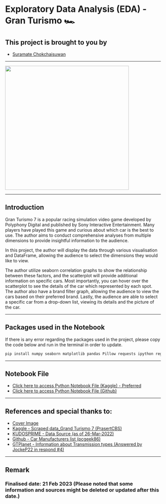 # Exploratory Data Analysis (EDA) - Gran Turismo 🏎️
## This project is brought to you by 
* [Suramate Chokchaisuwan](https://github.com/sc-matthew)
---

<img src="https://wallpaperaccess.com/full/4602804.jpg" weight="800" height="400">

---
## Introduction
Gran Turismo 7 is a popular racing simulation video game developed by Polyphony Digital and published by Sony Interactive Entertainment. Many players have played this game and curious about which car is the best to use. The author aims to conduct comprehensive analyses from multiple dimensions to provide insightful information to the audience.

In this project, the author will display the data through various visualisation and DataFrame, allowing the audience to select the dimensions they would like to view. 
    
The author utilize seaborn correlation graphs to show the relationship between these factors, and the scatterplot will provide additional information on specific cars. Most importantly, you can hover over the scatterplot to see the details of the car which represented by each spot. The author also have a brand filter graph, allowing the audience to view the cars based on their preferred brand. Lastly, the audience are able to select a specific car from a drop-down list, viewing its details and the picture of the car.

---
## Packages used in the Notebook
If there is any error regarding the packages used in the project, please copy the code below and run in the terminal in order to update.

```sh
pip install numpy seaborn matplotlib pandas Pillow requests ipython regex plotly-express
```
---
## Notebook File

* [Click here to access Python Notebook File (Kaggle) - Preferred](https://www.kaggle.com/code/suramatec/6341232926-eda-gran-turismo)
* [Click here to access Python Notebook File (Github)](https://github.com/sc-matthew/Pandas_Project/blob/main/TH_Tourism_Inflation.ipynb)

---
## References and special thanks to:
* [Cover Image](https://wallpaperaccess.com/full/4602804.jpg)
* [Kaggle - Scraped data_Grand Turismo 7 (PrasertCBS)](https://www.kaggle.com/datasets/prasertk/gran-turismo-7-car-list)
* [KUDOSPRIME - Data Source (as of 26-Mar-2022)](https://www.kudosprime.com/gt7/carlist.php)
* [Github - Car Manufacturers list (pcgeek86)](https://gist.github.com/pcgeek86/78f4cad29dd16961ceeeee654127a0db)
* [GTPlanet - Information about Transmission types (Answered by JockeP22 in respond #4)](https://www.gtplanet.net/forum/threads/ff-fr-mr.327739/)

---
## Remark
### Finalised date: 21 Feb 2023 (Please noted that some information and sources might be deleted or updated after this date.)
